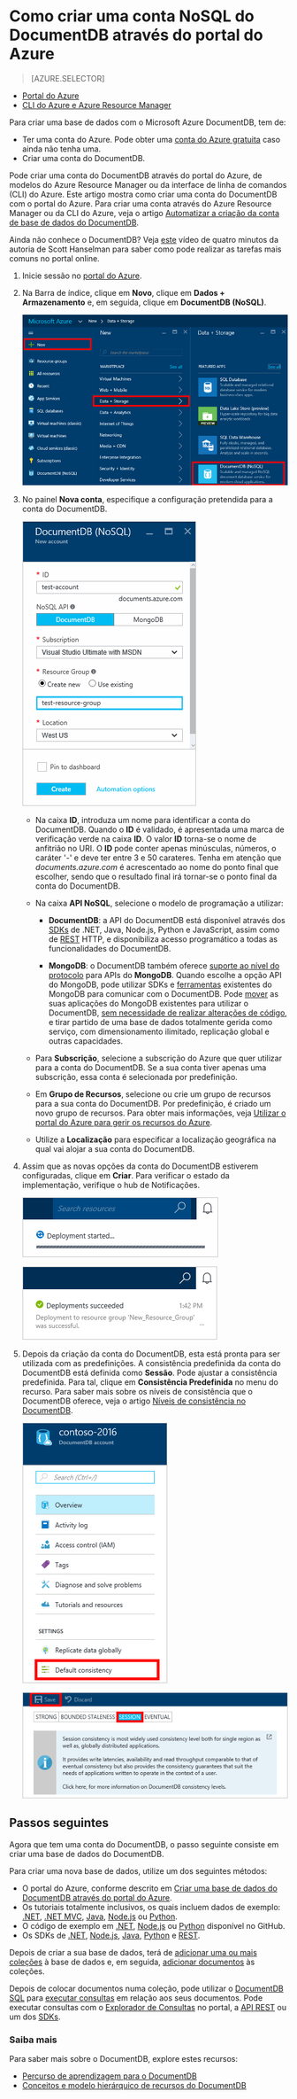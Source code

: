 <properties
    pageTitle="Como criar uma conta do DocumentDB | Microsoft Azure"
    description="Crie uma base de dados NoSQL com o Azure DocumentDB. Siga estas instruções para criar uma conta do DocumentDB e começar a criar a sua base de dados NoSQL rápida de escala global." 
    keywords="criar uma base de dados"
    services="documentdb"
    documentationCenter=""
    authors="mimig1"
    manager="jhubbard"
    editor="monicar"/>

<tags
    ms.service="documentdb"
    ms.workload="data-services"
    ms.tgt_pltfrm="na"
    ms.devlang="na"
    ms.topic="get-started-article"
    ms.date="09/12/2016"
    ms.author="mimig"/>

# Como criar uma conta NoSQL do DocumentDB através do portal do Azure

> [AZURE.SELECTOR]
- [Portal do Azure](documntdb-create-account.md)
- [CLI do Azure e Azure Resource Manager](documentdb-automation-resource-manager-cli.md)

Para criar uma base de dados com o Microsoft Azure DocumentDB, tem de:

- Ter uma conta do Azure. Pode obter uma [conta do Azure gratuita](https://azure.microsoft.com/free) caso ainda não tenha uma. 
- Criar uma conta do DocumentDB.  

Pode criar uma conta do DocumentDB através do portal do Azure, de modelos do Azure Resource Manager ou da interface de linha de comandos (CLI) do Azure. Este artigo mostra como criar uma conta do DocumentDB com o portal do Azure. Para criar uma conta através do Azure Resource Manager ou da CLI do Azure, veja o artigo [Automatizar a criação da conta de base de dados do DocumentDB](documentdb-automation-resource-manager-cli.md).

Ainda não conhece o DocumentDB? Veja [este](https://azure.microsoft.com/documentation/videos/create-documentdb-on-azure/) vídeo de quatro minutos da autoria de Scott Hanselman para saber como pode realizar as tarefas mais comuns no portal online.

1.  Inicie sessão no [portal do Azure](https://portal.azure.com/).
2.  Na Barra de índice, clique em **Novo**, clique em **Dados + Armazenamento** e, em seguida, clique em **DocumentDB (NoSQL)**.

    ![Captura de ecrã do portal do Azure, com destaque para Mais Serviços, e DocumentDB (NoSQL)](./media/documentdb-create-account/create-nosql-db-databases-json-tutorial-1.png)  

3. No painel **Nova conta**, especifique a configuração pretendida para a conta do DocumentDB.

    ![Captura de ecrã do painel Novo DocumentDB](./media/documentdb-create-account/create-nosql-db-databases-json-tutorial-2.png)

    - Na caixa **ID**, introduza um nome para identificar a conta do DocumentDB.  Quando o **ID** é validado, é apresentada uma marca de verificação verde na caixa **ID**. O valor **ID** torna-se o nome de anfitrião no URI. O **ID** pode conter apenas minúsculas, números, o caráter '-' e deve ter entre 3 e 50 carateres. Tenha em atenção que *documents.azure.com* é acrescentado ao nome do ponto final que escolher, sendo que o resultado final irá tornar-se o ponto final da conta do DocumentDB.

    - Na caixa **API NoSQL**, selecione o modelo de programação a utilizar:
        - **DocumentDB**: a API do DocumentDB está disponível através dos [SDKs](documentdb-sdk-dotnet.md) de .NET, Java, Node.js, Python e JavaScript, assim como de [REST](https://msdn.microsoft.com/library/azure/dn781481.aspx) HTTP, e disponibiliza acesso programático a todas as funcionalidades do DocumentDB. 
       
        - **MongoDB**: o DocumentDB também oferece [suporte ao nível do protocolo](documentdb-protocol-mongodb.md) para APIs do **MongoDB**. Quando escolhe a opção API do MongoDB, pode utilizar SDKs e [ferramentas](documentdb-mongodb-mongochef.md) existentes do MongoDB para comunicar com o DocumentDB. Pode [mover](documentdb-import-data.md) as suas aplicações do MongoDB existentes para utilizar o DocumentDB, [sem necessidade de realizar alterações de código](documentdb-connect-mongodb-account.md), e tirar partido de uma base de dados totalmente gerida como serviço, com dimensionamento ilimitado, replicação global e outras capacidades.

    - Para **Subscrição**, selecione a subscrição do Azure que quer utilizar para a conta do DocumentDB. Se a sua conta tiver apenas uma subscrição, essa conta é selecionada por predefinição.

    - Em **Grupo de Recursos**, selecione ou crie um grupo de recursos para a sua conta do DocumentDB.  Por predefinição, é criado um novo grupo de recursos. Para obter mais informações, veja [Utilizar o portal do Azure para gerir os recursos do Azure](../articles/azure-portal/resource-group-portal.md).

    - Utilize a **Localização** para especificar a localização geográfica na qual vai alojar a sua conta do DocumentDB. 

4.  Assim que as novas opções da conta do DocumentDB estiverem configuradas, clique em **Criar**. Para verificar o estado da implementação, verifique o hub de Notificações.  

    ![Criar bases de dados rapidamente – Captura de ecrã do hub de Notificações, que mostra o processo de criação da conta do DocumentDB](./media/documentdb-create-account/create-nosql-db-databases-json-tutorial-4.png)  

    ![Captura de ecrã do hub de Notificações, que mostra que a conta do DocumentDB foi criada com êxito e implementada num grupo de recursos – Notificação do criador de base de dados online](./media/documentdb-create-account/create-nosql-db-databases-json-tutorial-5.png)

5.  Depois da criação da conta do DocumentDB, esta está pronta para ser utilizada com as predefinições. A consistência predefinida da conta do DocumentDB está definida como **Sessão**.  Pode ajustar a consistência predefinida. Para tal, clique em **Consistência Predefinida** no menu do recurso. Para saber mais sobre os níveis de consistência que o DocumentDB oferece, veja o artigo [Níveis de consistência no DocumentDB](documentdb-consistency-levels.md).

    ![Captura de ecrã do painel Grupo de Recursos – iniciar a programação de aplicações](./media/documentdb-create-account/create-nosql-db-databases-json-tutorial-6.png)  

    ![Captura de ecrã do painel Nível de Consistência – Consistência da Sessão](./media/documentdb-create-account/create-nosql-db-databases-json-tutorial-7.png)  

[Como: criar uma conta do DocumentDB]: #Howto
[Passos seguintes]: #NextSteps
[documentdb-gerir]:../articles/documentdb/documentdb-manage.md


## Passos seguintes

Agora que tem uma conta do DocumentDB, o passo seguinte consiste em criar uma base de dados do DocumentDB. 

Para criar uma nova base de dados, utilize um dos seguintes métodos:

- O portal do Azure, conforme descrito em [Criar uma base de dados do DocumentDB através do portal do Azure](documentdb-create-database.md).
- Os tutoriais totalmente inclusivos, os quais incluem dados de exemplo: [.NET](documentdb-get-started.md), [.NET MVC](documentdb-dotnet-application.md), [Java](documentdb-java-application.md), [Node.js](documentdb-nodejs-application.md) ou [Python](documentdb-python-application.md).
- O código de exemplo em [.NET](documentdb-dotnet-samples.md#database-examples), [Node.js](documentdb-nodejs-samples.md#database-examples) ou [Python](documentdb-python-samples.md#database-examples) disponível no GitHub.
- Os SDKs de [.NET](documentdb-sdk-dotnet.md), [Node.js](documentdb-sdk-node.md), [Java](documentdb-sdk-java.md), [Python](documentdb-sdk-python.md) e [REST](https://msdn.microsoft.com/library/azure/mt489072.aspx).

Depois de criar a sua base de dados, terá de [adicionar uma ou mais coleções](documentdb-create-collection.md) à base de dados e, em seguida, [adicionar documentos](documentdb-view-json-document-explorer.md) às coleções.

Depois de colocar documentos numa coleção, pode utilizar o [DocumentDB SQL](documentdb-sql-query.md) para [executar consultas](documentdb-sql-query.md#executing-queries) em relação aos seus documentos. Pode executar consultas com o [Explorador de Consultas](documentdb-query-collections-query-explorer.md) no portal, a [API REST](https://msdn.microsoft.com/library/azure/dn781481.aspx) ou um dos [SDKs](documentdb-sdk-dotnet.md).

### Saiba mais

Para saber mais sobre o DocumentDB, explore estes recursos:

-   [Percurso de aprendizagem para o DocumentDB](https://azure.microsoft.com/documentation/learning-paths/documentdb/)
-   [Conceitos e modelo hierárquico de recursos do DocumentDB](documentdb-resources.md)



<!--HONumber=sep16_HO2-->


